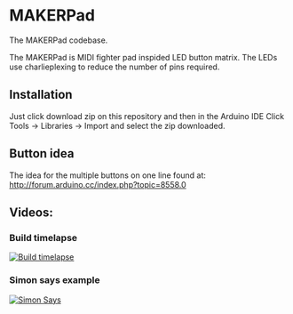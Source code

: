 # MAKERPad
The MAKERPad codebase.

The MAKERPad is MIDI fighter pad inspided LED button matrix. The LEDs use charlieplexing to reduce the number of pins required. 

## Installation

Just click download zip on this repository and then in the Arduino IDE Click Tools -> Libraries -> Import and select the zip downloaded.

## Button idea

The idea for the multiple buttons on one line found at: http://forum.arduino.cc/index.php?topic=8558.0

## Videos:

### Build timelapse

[![Build timelapse](https://img.youtube.com/vi/qJdwzb32W28/maxresdefault.jpg)](https://youtu.be/qJdwzb32W28)

### Simon says example
[![Simon Says](https://img.youtube.com/vi/tcFz6Ms_Tow/maxresdefault.jpg)](https://youtu.be/tcFz6Ms_Tow)
